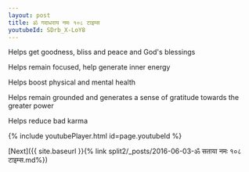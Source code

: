 ```yaml
---
layout: post
title: ॐ गदाधराय नमः १०८ टाइम्स
youtubeId: SDrb_X-LoY8
---
```

 
 
Helps get goodness, bliss and peace and God's blessings
 
Helps remain focused, help generate inner energy 
 
Helps boost physical and mental health 
 
Helps remain grounded and generates a sense of gratitude towards the greater power 
 
Helps reduce bad karma
 
 
 
 


{% include youtubePlayer.html id=page.youtubeId %}
 
[Next]({{ site.baseurl }}{% link  split2/_posts/2016-06-03-ॐ सताया नमः १०८ टाइम्स.md%})
 
